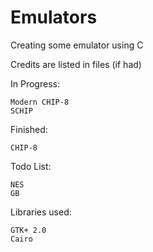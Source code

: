 # Emulators

Creating some emulator using C

Credits are listed in files (if had)

In Progress:
```
Modern CHIP-8
SCHIP
```

Finished:
```
CHIP-8
```

Todo List:
```
NES
GB
```

Libraries used:
```
GTK+ 2.0
Cairo
```
